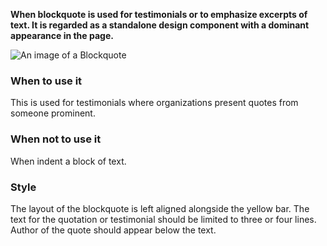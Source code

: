 **When blockquote is used for testimonials or to emphasize excerpts of text. It is regarded as a standalone design component with a dominant appearance in the page.**

![An image of a Blockquote](http://inno-ecl.s3.amazonaws.com/media/images/EC/Blockquote/Blockquote_996-1140px.svg)

### When to use it

This is used for testimonials where organizations present quotes from someone prominent.

### When not to use it

When indent a block of text.

### Style

The layout of the blockquote is left aligned alongside the yellow bar. The text for the quotation or testimonial should be limited to three or four lines. Author of the quote should appear below the text.
